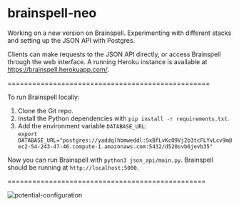 # brainspell-neo
Working on a new version on Brainspell. Experimenting with different stacks and setting up the JSON API with Postgres.

Clients can make requests to the JSON API directly, or access Brainspell through the web interface. A running Heroku instance is available at https://brainspell.herokuapp.com/.

=================================================

To run Brainspell locally:  
1) Clone the Git repo.  
2) Install the Python dependencies with `pip install -r requirements.txt`.  
3) Add the environment variable `DATABASE_URL`:  
`export DATABASE_URL="postgres://yaddqlhbmweddl:SxBfLvKcO9Vj2b3tcFLYvLcv9m@ec2-54-243-47-46.compute-1.amazonaws.com:5432/d520svb6jevb35"`

Now you can run Brainspell with `python3 json_api/main.py`. Brainspell should be running at `http://localhost:5000`.

================================================

![potential-configuration](https://cloud.githubusercontent.com/assets/7029855/19992170/d2a514dc-a1f8-11e6-94bc-f26eb1c4840d.png)
